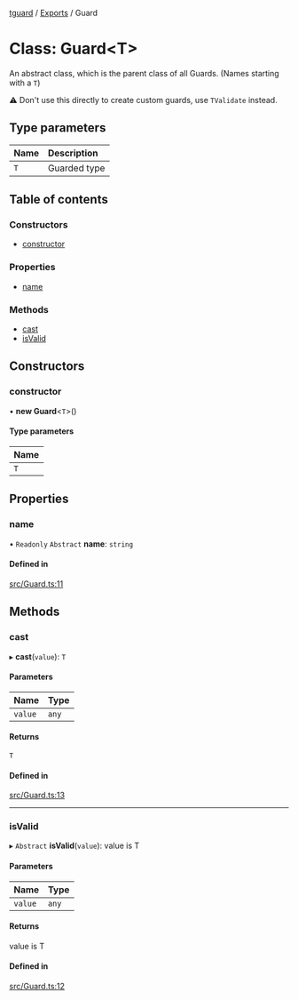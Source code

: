 [tguard](../README.md) / [Exports](../modules.md) / Guard

# Class: Guard<T\>

An abstract class, which is the parent class of all Guards. (Names starting with a `T`)

⚠️ Don't use this directly to create custom guards, use `TValidate` instead.

## Type parameters

| Name | Description |
| :------ | :------ |
| `T` | Guarded type |

## Table of contents

### Constructors

- [constructor](Guard.md#constructor)

### Properties

- [name](Guard.md#name)

### Methods

- [cast](Guard.md#cast)
- [isValid](Guard.md#isvalid)

## Constructors

### constructor

• **new Guard**<`T`\>()

#### Type parameters

| Name |
| :------ |
| `T` |

## Properties

### name

• `Readonly` `Abstract` **name**: `string`

#### Defined in

[src/Guard.ts:11](https://github.com/davidkarolyi/tguard/blob/f2e7a9f/src/Guard.ts#L11)

## Methods

### cast

▸ **cast**(`value`): `T`

#### Parameters

| Name | Type |
| :------ | :------ |
| `value` | `any` |

#### Returns

`T`

#### Defined in

[src/Guard.ts:13](https://github.com/davidkarolyi/tguard/blob/f2e7a9f/src/Guard.ts#L13)

___

### isValid

▸ `Abstract` **isValid**(`value`): value is T

#### Parameters

| Name | Type |
| :------ | :------ |
| `value` | `any` |

#### Returns

value is T

#### Defined in

[src/Guard.ts:12](https://github.com/davidkarolyi/tguard/blob/f2e7a9f/src/Guard.ts#L12)
